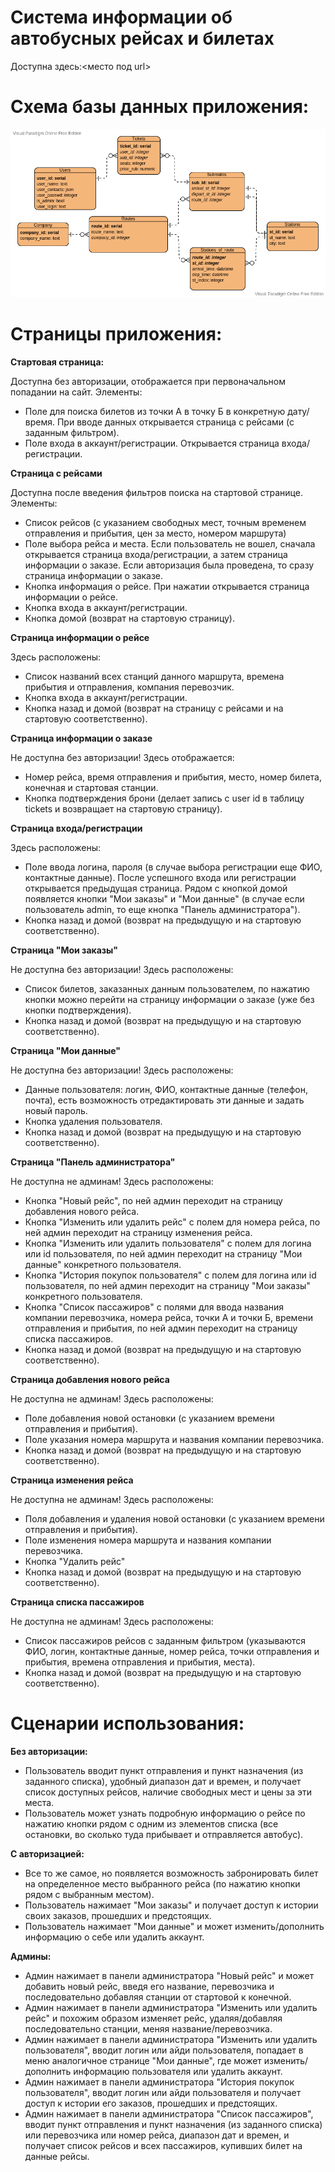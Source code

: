 # Система информации об автобусных рейсах и билетах
Доступна здесь:<место под url>
# Схема базы данных приложения:
![database](database.png?raw=true "database")

# Страницы приложения:
**Стартовая страница:**

Доступна без авторизации, отображается при первоначальном попадании на сайт. Элементы:
+ Поле для поиска билетов из точки А в точку Б в конкретную дату/время. При вводе данных открывается страница с рейсами (с заданным фильтром).
+ Поле входа в аккаунт/регистрации. Открывается страница входа/регистрации.

**Страница с рейсами**

Доступна после введения фильтров поиска на стартовой странице. Элементы:
+ Список рейсов (с указанием свободных мест, точным временем отправления и прибытия, цен за место, номером маршрута)
+ Поле выбора рейса и места. Если пользователь не вошел, сначала открывается страница входа/регистрации, а затем страница информации о заказе. Если авторизация была проведена, то сразу страница информации о заказе.
+ Кнопка информация о рейсе. При нажатии открывается страница информации о рейсе.
+ Кнопка входа в аккаунт/регистрации.
+ Кнопка домой (возврат на стартовую страницу).

**Страница информации о рейсе**

Здесь расположены:
+ Список названий всех станций данного маршрута, времена прибытия и отправления, компания перевозчик.
+ Кнопка входа в аккаунт/регистрации.
+ Кнопка назад и домой (возврат на страницу с рейсами и на стартовую соответственно).

**Страница информации о заказе**

Не доступна без авторизации!
Здесь отображается:
+ Номер рейса, время отправления и прибытия, место, номер билета, конечная и стартовая станции.
+ Кнопка подтверждения брони (делает запись с user id в таблицу tickets и возвращает на стартовую страницу).

**Страница входа/регистрации**

Здесь расположены:
+ Поле ввода логина, пароля (в случае выбора регистрации еще ФИО, контактные данные). После успешного входа или регистрации открывается предыдущая страница. Рядом с кнопкой домой появляется кнопки "Мои заказы" и "Мои данные" (в случае если пользователь admin, то еще кнопка "Панель администратора").
+ Кнопка назад и домой (возврат на предыдущую и на стартовую соответственно).

**Страница "Мои заказы"**

Не доступна без авторизации!
Здесь расположены:
+ Список билетов, заказанных данным пользователем, по нажатию кнопки можно перейти на страницу информации о заказе (уже без кнопки подтверждения).
+ Кнопка назад и домой (возврат на предыдущую и на стартовую соответственно).

**Страница "Мои данные"**

Не доступна без авторизации!
Здесь расположены:
+ Данные пользователя: логин, ФИО, контактные данные (телефон, почта), есть возможность отредактировать эти данные и задать новый пароль.
+ Кнопка удаления пользователя.
+ Кнопка назад и домой (возврат на предыдущую и на стартовую соответственно).

**Страница "Панель администратора"**

Не доступна не админам!
Здесь расположены:
+ Кнопка "Новый рейс", по ней админ переходит на страницу добавления нового рейса.
+ Кнопка "Изменить или удалить рейс" с полем для номера рейса, по ней админ переходит на страницу изменения рейса.
+ Кнопка "Изменить или удалить пользователя" с полем для логина или id пользователя, по ней админ переходит на страницу "Мои данные" конкретного пользователя.
+ Кнопка "История покупок пользователя" с полем для логина или id пользователя, по ней админ переходит на страницу "Мои заказы" конкретного пользователя.
+ Кнопка "Список пассажиров" c полями для ввода названия компании перевозчика, номера рейса, точки А и точки Б, времени отправления и прибытия, по ней админ переходит на страницу списка пассажиров.
+ Кнопка назад и домой (возврат на предыдущую и на стартовую соответственно).

**Страница добавления нового рейса**

Не доступна не админам!
Здесь расположены:
+ Поле добавления новой остановки (с указанием времени отправления и прибытия).
+ Поле указания номера маршрута и названия компании перевозчика.
+ Кнопка назад и домой (возврат на предыдущую и на стартовую соответственно).

**Страница изменения рейса**

Не доступна не админам!
Здесь расположены:
+ Поля добавления и удаления новой остановки (с указанием времени отправления и прибытия).
+ Поле изменения номера маршрута и названия компании перевозчика.
+ Кнопка "Удалить рейс"
+ Кнопка назад и домой (возврат на предыдущую и на стартовую соответственно).

**Страница списка пассажиров**

Не доступна не админам!
Здесь расположены:
+ Список пассажиров рейсов с заданным фильтром (указываются ФИО, логин, контактные данные, номер рейса, точки отправления и прибытия, времена отправления и прибытия, места).
+ Кнопка назад и домой (возврат на предыдущую и на стартовую соответственно).


# Сценарии использования:

**Без авторизации:**
+ Пользователь вводит пункт отправления и пункт назначения (из заданного списка), удобный диапазон дат и времен, и получает список доступных рейсов, наличие свободных мест и цены за эти места.
+ Пользователь может узнать подробную информацию о рейсе по нажатию кнопки рядом с одним из элементов списка (все остановки, во сколько туда прибывает и отправляется автобус).

**С авторизацией:**

+ Все то же самое, но появляется возможность забронировать билет на определенное место выбранного рейса (по нажатию кнопки рядом с выбранным местом).
+ Пользователь нажимает "Мои заказы" и получает доступ к истории своих заказов, прошедших и предстоящих.
+ Пользователь нажимает "Мои данные" и может изменить/дополнить информацию о себе или удалить аккаунт.

**Админы:**

+ Админ нажимает в панели администратора "Новый рейс" и может добавить новый рейс, введя его название, перевозчика и последовательно добавляя станции от стартовой к конечной.
+ Админ нажимает в панели администратора "Изменить или удалить рейс" и похожим образом изменяет рейс, удаляя/добавляя последовательно станции, меняя название/перевозчика.
+ Админ нажимает в панели администратора "Изменить или удалить пользователя", вводит логин или айди пользователя, попадает в меню аналогичное странице "Мои данные", где может изменить/дополнить информацию пользователя или удалить аккаунт.
+ Админ нажимает в панели администратора "История покупок пользователя", вводит логин или айди пользователя и получает доступ к истории его заказов, прошедших и предстоящих.
+ Админ нажимает в панели администратора "Список пассажиров", вводит пункт отправления и пункт назначения (из заданного списка) или перевозчика или номер рейса, диапазон дат и времен, и получает список рейсов и всех пассажиров, купивших билет на данные рейсы.


